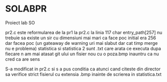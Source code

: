 # SOLABPR
Proiect lab SO

pr2.c este reformularea de la pr1
la pr2.c la linia 117 char entry_path[257] nu trebuie sa existe un sir cu dimensiuni mai mari ca face poc
initial era 256 dar facea poc (un gateaway de warning uri mai slabut dar cat timp merge nu e problema)
statistica si statistica 2 sunt .txt care arata ce executa dupa fiecare
n am mai atasat git ului un fisier nou cu o poza.bmp inauntru ca nu cred ca are sens

S-a modificat in pr2.c si s a pus conditia ca atunci cand citeste din director sa verifice strict fisierul cu extensia .bmp inainte de scrierea in statistica.txt
